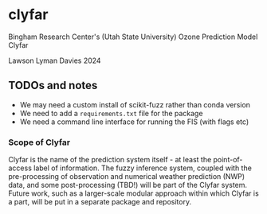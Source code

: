 # clyfar
Bingham Research Center's (Utah State University) Ozone Prediction Model Clyfar

Lawson Lyman Davies 2024 

## TODOs and notes
* We may need a custom install of scikit-fuzz rather than conda version
* We need to add a `requirements.txt` file for the package
* We need a command line interface for running the FIS (with flags etc)

### Scope of Clyfar
Clyfar is the name of the prediction system itself - at least the point-of-access label of information. The fuzzy inference system, coupled with the pre-processing of observation and numerical weather prediction (NWP) data, and some post-processing (TBD!) will be part of the Clyfar system. Future work, such as a larger-scale modular approach within which Clyfar is a part, will be put in a separate package and repository.